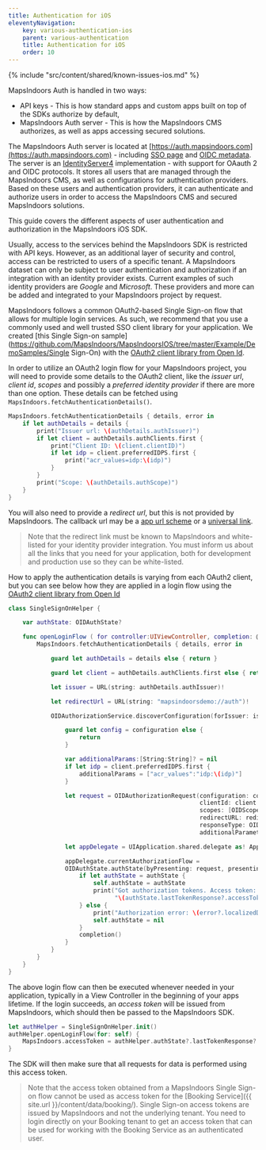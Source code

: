 ```yaml
---
title: Authentication for iOS
eleventyNavigation:
    key: various-authentication-ios
    parent: various-authentication
    title: Authentication for iOS
    order: 10
---
```


<!-- Known Issues -->
{% include "src/content/shared/known-issues-ios.md" %}

MapsIndoors Auth is handled in two ways:

* API keys - This is how standard apps and custom apps built on top of the SDKs authorize by default,
* MapsIndoors Auth server - This is how the MapsIndoors CMS authorizes, as well as apps accessing secured solutions.

The MapsIndoors Auth server is located at [https://auth.mapsindoors.com](https://auth.mapsindoors.com) - including [SSO page](https://auth.mapsindoors.com/login) and [OIDC metadata](https://auth.mapsindoors.com/.well-known/openid-configuration).
The server is an [IdentityServer4](https://identityserver4.readthedocs.io/en/3.1.0/) implementation - with support for OAauth 2 and OIDC protocols.
It stores all users that are managed through the MapsIndoors CMS, as well as configurations for authentication providers.
Based on these users and authentication providers, it can authenticate and authorize users in order to access the MapsIndoors CMS and secured MapsIndoors solutions.

This guide covers the different aspects of user authentication and authorization in the MapsIndoors iOS SDK.

Usually, access to the services behind the MapsIndoors SDK is restricted with API keys. However, as an additional layer of security and control, access can be restricted to users of a specific tenant. A MapsIndoors dataset can only be subject to user authentication and authorization if an integration with an identity provider exists. Current examples of such identity providers are _Google_ and _Microsoft_. These providers and more can be added and integrated to your MapsIndoors project by request.

MapsIndoors follows a common OAuth2-based Single Sign-on flow that allows for multiple login services. As such, we recommend that you use a commonly used and well trusted SSO client library for your application. We created [this Single Sign-on sample](https://github.com/MapsIndoors/MapsIndoorsIOS/tree/master/Example/DemoSamples/Single Sign-On) with the [OAuth2 client library from Open Id](https://github.com/openid/AppAuth-iOS).

In order to utilize an OAuth2 login flow for your MapsIndoors project, you will need to provide some details to the OAuth2 client, like the _issuer url_, _client id_, _scopes_ and possibly a _preferred identity provider_ if there are more than one option. These details can be fetched using `MapsIndoors.fetchAuthenticationDetails()`.

```swift
MapsIndoors.fetchAuthenticationDetails { details, error in
    if let authDetails = details {
        print("Issuer url: \(authDetails.authIssuer)")
        if let client = authDetails.authClients.first {
            print("Client ID: \(client.clientID)")
            if let idp = client.preferredIDPS.first {
                print("acr_values=idp:\(idp)")
            }
        }
        print("Scope: \(authDetails.authScope)")
    }
}
```

You will also need to provide a _redirect url_, but this is not provided by MapsIndoors. The callback url may be a [app url scheme](https://developer.apple.com/documentation/xcode/defining-a-custom-url-scheme-for-your-app) or a [universal link](https://developer.apple.com/ios/universal-links/).

> Note that the redirect link must be known to MapsIndoors and white-listed for your identity provider integration. You must inform us about all the links that you need for your application, both for development and production use so they can be white-listed.

How to apply the authentication details is varying from each OAuth2 client, but you can see below how they are applied in a login flow using the [OAuth2 client library from Open Id](https://github.com/openid/AppAuth-iOS)

```swift
class SingleSignOnHelper {

    var authState: OIDAuthState?

    func openLoginFlow ( for controller:UIViewController, completion: @escaping () -> Void ) {
        MapsIndoors.fetchAuthenticationDetails { details, error in

            guard let authDetails = details else { return }

            guard let client = authDetails.authClients.first else { return }

            let issuer = URL(string: authDetails.authIssuer)!

            let redirectUrl = URL(string: "mapsindoorsdemo://auth")!

            OIDAuthorizationService.discoverConfiguration(forIssuer: issuer) { configuration, error in

                guard let config = configuration else {
                    return
                }

                var additionalParams:[String:String]? = nil
                if let idp = client.preferredIDPS.first {
                    additionalParams = ["acr_values":"idp:\(idp)"]
                }

                let request = OIDAuthorizationRequest(configuration: config,
                                                      clientId: client.clientID,
                                                      scopes: [OIDScopeOpenID, OIDScopeProfile, authDetails.authScope],
                                                      redirectURL: redirectUrl,
                                                      responseType: OIDResponseTypeCode,
                                                      additionalParameters: additionalParams)

                let appDelegate = UIApplication.shared.delegate as! AppDelegate

                appDelegate.currentAuthorizationFlow =
                OIDAuthState.authState(byPresenting: request, presenting: controller) { [self] authState, error in
                    if let authState = authState {
                        self.authState = authState
                        print("Got authorization tokens. Access token: " +
                              "\(authState.lastTokenResponse?.accessToken ?? "nil")")
                    } else {
                        print("Authorization error: \(error?.localizedDescription ?? "Unknown error")")
                        self.authState = nil
                    }
                    completion()
                }
            }
        }
    }
}
```

The above login flow can then be executed whenever needed in your application, typically in a View Controller in the beginning of your apps lifetime. If the login succeeds, an _access token_ will be issued from MapsIndoors, which should then be passed to the MapsIndoors SDK.

```swift
let authHelper = SingleSignOnHelper.init()
authHelper.openLoginFlow(for: self) {
    MapsIndoors.accessToken = authHelper.authState?.lastTokenResponse?.accessToken
}
```

The SDK will then make sure that all requests for data is performed using this access token.

> Note that the access token obtained from a MapsIndoors Single Sign-on flow cannot be used as access token for the [Booking Service]({{ site.url }}/content/data/booking/). Single Sign-on access tokens are issued by MapsIndoors and not the underlying tenant. You need to login directly on your Booking tenant to get an access token that can be used for working with the Booking Service as an authenticated user.
